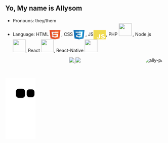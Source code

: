 ## Yo, My name is Allysom


          
- Pronouns: they/them
- Language: HTML<img align="center" alt="ally-HTML" height="30" width="40" src="https://raw.githubusercontent.com/devicons/devicon/master/icons/html5/html5-original.svg">, CSS<img align="center" alt="ally-CSS" height="30" width="40" src="https://raw.githubusercontent.com/devicons/devicon/master/icons/css3/css3-original.svg">, JS<img align="center" alt="ally-Js" height="30" width="40" src="https://raw.githubusercontent.com/devicons/devicon/master/icons/javascript/javascript-plain.svg">, PHP  <img  height="40" width="40" src="https://cdn.jsdelivr.net/gh/devicons/devicon/icons/php/php-original.svg" />
          , Node.js  <img  height="40" width="40"  src="https://cdn.jsdelivr.net/gh/devicons/devicon/icons/nodejs/nodejs-original.svg" />, React   <img height="40" width="40" src="https://cdn.jsdelivr.net/gh/devicons/devicon/icons/react/react-original-wordmark.svg" />, React-Native 
             <img height="40" width="40" src="https://cdn.jsdelivr.net/gh/devicons/devicon/icons/react/react-original.svg" />
          

<div align="center">
  <a href="https://github.com/AllysomFernando">
  <img height="180em" src="https://github-readme-stats.vercel.app/api?username=AllysomFernando&show_icons=true&theme=tokyonight&include_all_commits=true&count_private=true"/>
    <img height="180em" src="https://github-readme-stats.vercel.app/api/top-langs/?username=AllysomFernando&layout=compact&langs_count=7&theme=tokyonight"/>
   <img align="right" alt="ally-pic" height="150" style="border-radius:50px;" src="https://64.media.tumblr.com/c04adff246884148742620aafea5d7f5/0faca17eb1786652-82/s1280x1920/6c3fa91cf87c1e0acbea6f07e33ee0cf668882ea.gifv">
</div>
<div style="display: inline_block"><br>
  
  
  
</div>
</div>

##
![Snake animation](https://github.com/AllysomFernando/AllysomFernando/blob/output/github-contribution-grid-snake.svg)
